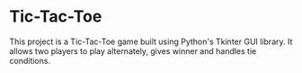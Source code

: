 # Tic-Tac-Toe
This project is a Tic-Tac-Toe game built using Python's Tkinter GUI library. It allows two players to play alternately, gives winner and handles tie conditions.
